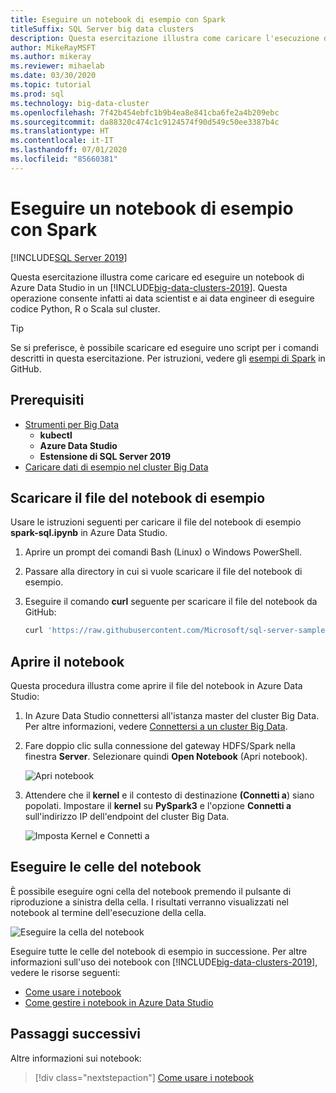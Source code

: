 ```yaml
---
title: Eseguire un notebook di esempio con Spark
titleSuffix: SQL Server big data clusters
description: Questa esercitazione illustra come caricare l'esecuzione di un notebook Spark di esempio in un cluster Big Data di SQL Server 2019.
author: MikeRayMSFT
ms.author: mikeray
ms.reviewer: mihaelab
ms.date: 03/30/2020
ms.topic: tutorial
ms.prod: sql
ms.technology: big-data-cluster
ms.openlocfilehash: 7f42b454ebfc1b9b4ea8e841cba6fe2a4b209ebc
ms.sourcegitcommit: da88320c474c1c9124574f90d549c50ee3387b4c
ms.translationtype: HT
ms.contentlocale: it-IT
ms.lasthandoff: 07/01/2020
ms.locfileid: "85660381"
---
```

# <a name="run-a-sample-notebook-using-spark"></a>Eseguire un notebook di esempio con Spark

[!INCLUDE[SQL Server 2019](../includes/applies-to-version/sqlserver2019.md)]

Questa esercitazione illustra come caricare ed eseguire un notebook di Azure Data Studio in un [!INCLUDE[big-data-clusters-2019](../includes/ssbigdataclusters-ver15.md)]. Questa operazione consente infatti ai data scientist e ai data engineer di eseguire codice Python, R o Scala sul cluster.

> [!TIP]
> Se si preferisce, è possibile scaricare ed eseguire uno script per i comandi descritti in questa esercitazione. Per istruzioni, vedere gli [esempi di Spark](https://github.com/Microsoft/sql-server-samples/tree/master/samples/features/sql-big-data-cluster/spark) in GitHub.

## <a name="prerequisites"></a><a id="prereqs"></a> Prerequisiti

- [Strumenti per Big Data](deploy-big-data-tools.md)
   - **kubectl**
   - **Azure Data Studio**
   - **Estensione di SQL Server 2019**
- [Caricare dati di esempio nel cluster Big Data](tutorial-load-sample-data.md)

## <a name="download-the-sample-notebook-file"></a>Scaricare il file del notebook di esempio

Usare le istruzioni seguenti per caricare il file del notebook di esempio **spark-sql.ipynb** in Azure Data Studio.

1. Aprire un prompt dei comandi Bash (Linux) o Windows PowerShell.

1. Passare alla directory in cui si vuole scaricare il file del notebook di esempio.

1. Eseguire il comando **curl** seguente per scaricare il file del notebook da GitHub:

   ```bash
   curl 'https://raw.githubusercontent.com/Microsoft/sql-server-samples/master/samples/features/sql-big-data-cluster/spark/data-loading/transform-csv-files.ipynb' -o transform-csv-files.ipynb
   ```

## <a name="open-the-notebook"></a>Aprire il notebook

Questa procedura illustra come aprire il file del notebook in Azure Data Studio:

1. In Azure Data Studio connettersi all'istanza master del cluster Big Data. Per altre informazioni, vedere [Connettersi a un cluster Big Data](connect-to-big-data-cluster.md).

1. Fare doppio clic sulla connessione del gateway HDFS/Spark nella finestra **Server**. Selezionare quindi **Open Notebook** (Apri notebook).

   ![Apri notebook](media/notebook-tutorial-spark/azure-data-studio-open-notebook.png)

1. Attendere che il **kernel** e il contesto di destinazione **(Connetti a**) siano popolati. Impostare il **kernel** su **PySpark3** e l'opzione **Connetti a** sull'indirizzo IP dell'endpoint del cluster Big Data.

   ![Imposta Kernel e Connetti a](media/notebook-tutorial-spark/set-kernel-and-attach-to.png)

## <a name="run-the-notebook-cells"></a>Eseguire le celle del notebook

È possibile eseguire ogni cella del notebook premendo il pulsante di riproduzione a sinistra della cella. I risultati verranno visualizzati nel notebook al termine dell'esecuzione della cella.

![Eseguire la cella del notebook](media/notebook-tutorial-spark/run-notebook-cell.png)

Eseguire tutte le celle del notebook di esempio in successione. Per altre informazioni sull'uso dei notebook con [!INCLUDE[big-data-clusters-2019](../includes/ssbigdataclusters-ss-nover.md)], vedere le risorse seguenti:

- [Come usare i notebook](../azure-data-studio/notebooks-guidance.md)
- [Come gestire i notebook in Azure Data Studio](notebooks-manage-bdc.md)

## <a name="next-steps"></a>Passaggi successivi

Altre informazioni sui notebook:
> [!div class="nextstepaction"]
> [Come usare i notebook](../azure-data-studio/notebooks-guidance.md)
